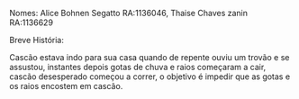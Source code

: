 Nomes: Alice Bohnen Segatto RA:1136046, Thaise Chaves zanin RA:1136629

Breve História:

Cascão estava indo para sua casa quando de repente ouviu um trovão e se assustou, instantes depois gotas de chuva e raios começaram a cair, cascão desesperado começou a correr, o objetivo é impedir que as gotas e os raios encostem em cascão.